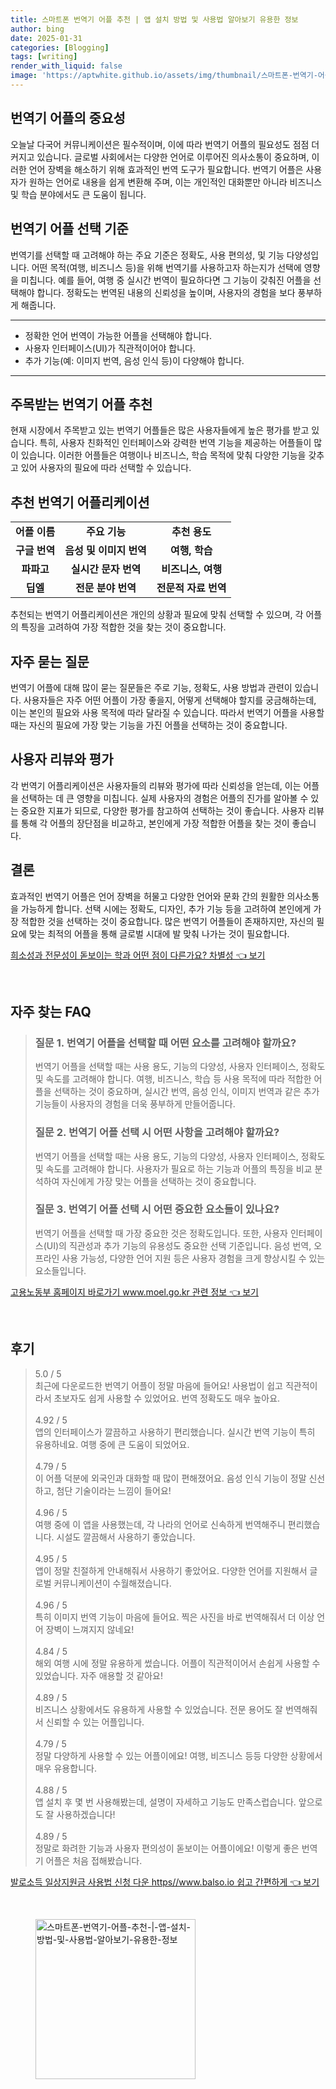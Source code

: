 ```yaml
---
title: 스마트폰 번역기 어플 추천 | 앱 설치 방법 및 사용법 알아보기 유용한 정보
author: bing
date: 2025-01-31
categories: [Blogging]
tags: [writing]
render_with_liquid: false
image: 'https://aptwhite.github.io/assets/img/thumbnail/스마트폰-번역기-어플-추천-|-앱-설치-방법-및-사용법-알아보기-유용한-정보.webp'
---
```



<h2 id='번역기 어플의 중요성'>번역기 어플의 중요성</h2>

<p>오늘날 다국어 커뮤니케이션은 필수적이며, 이에 따라 번역기 어플의 필요성도 점점 더 커지고 있습니다. 글로벌 사회에서는 다양한 언어로 이루어진 의사소통이 중요하며, 이러한 언어 장벽을 해소하기 위해 효과적인 번역 도구가 필요합니다. 번역기 어플은 사용자가 원하는 언어로 내용을 쉽게 변환해 주며, 이는 개인적인 대화뿐만 아니라 비즈니스 및 학습 분야에서도 큰 도움이 됩니다.</p>

<h2 id='번역기 어플 선택 기준'>번역기 어플 선택 기준</h2>

<p>번역기를 선택할 때 고려해야 하는 주요 기준은 정확도, 사용 편의성, 및 기능 다양성입니다. 어떤 목적(여행, 비즈니스 등)을 위해 번역기를 사용하고자 하는지가 선택에 영향을 미칩니다. 예를 들어, 여행 중 실시간 번역이 필요하다면 그 기능이 갖춰진 어플을 선택해야 합니다. 정확도는 번역된 내용의 신뢰성을 높이며, 사용자의 경험을 보다 풍부하게 해줍니다.</p>

<hr />

<ul>
    <li>정확한 언어 번역이 가능한 어플을 선택해야 합니다.</li>
    <li>사용자 인터페이스(UI)가 직관적이어야 합니다.</li>
    <li>추가 기능(예: 이미지 번역, 음성 인식 등)이 다양해야 합니다.</li>
</ul>

<hr />

<h2 id='주목받는 번역기 어플 추천'>주목받는 번역기 어플 추천</h2>

<p>현재 시장에서 주목받고 있는 번역기 어플들은 많은 사용자들에게 높은 평가를 받고 있습니다. 특히, 사용자 친화적인 인터페이스와 강력한 번역 기능을 제공하는 어플들이 많이 있습니다. 이러한 어플들은 여행이나 비즈니스, 학습 목적에 맞춰 다양한 기능을 갖추고 있어 사용자의 필요에 따라 선택할 수 있습니다.</p>

<h2 id='추천 번역기 어플리케이션'>추천 번역기 어플리케이션</h2>

<table>
    <tr>
        <td style="text-align: center; height: 17px;"><b>어플 이름</b></td>
        <td style="text-align: center; height: 17px;"><b>주요 기능</b></td>
        <td style="text-align: center; height: 17px;"><b>추천 용도</b></td>
    </tr>
    <tr>
        <td style="text-align: center; height: 17px;"><b>구글 번역</b></td>
        <td style="text-align: center; height: 17px;"><b>음성 및 이미지 번역</b></td>
        <td style="text-align: center; height: 17px;"><b>여행, 학습</b></td>
    </tr>
    <tr>
        <td style="text-align: center; height: 17px;"><b>파파고</b></td>
        <td style="text-align: center; height: 17px;"><b>실시간 문자 번역</b></td>
        <td style="text-align: center; height: 17px;"><b>비즈니스, 여행</b></td>
    </tr>
    <tr>
        <td style="text-align: center; height: 17px;"><b>딥엘</b></td>
        <td style="text-align: center; height: 17px;"><b>전문 분야 번역</b></td>
        <td style="text-align: center; height: 17px;"><b>전문적 자료 번역</b></td>
    </tr>
</table>

<p>추천되는 번역기 어플리케이션은 개인의 상황과 필요에 맞춰 선택할 수 있으며, 각 어플의 특징을 고려하여 가장 적합한 것을 찾는 것이 중요합니다.</p>

<h2 id='자주 묻는 질문'>자주 묻는 질문</h2>

<p>번역기 어플에 대해 많이 묻는 질문들은 주로 기능, 정확도, 사용 방법과 관련이 있습니다. 사용자들은 자주 어떤 어플이 가장 좋을지, 어떻게 선택해야 할지를 궁금해하는데, 이는 본인의 필요와 사용 목적에 따라 달라질 수 있습니다. 따라서 번역기 어플을 사용할 때는 자신의 필요에 가장 맞는 기능을 가진 어플을 선택하는 것이 중요합니다.</p>

<h2 id='사용자 리뷰와 평가'>사용자 리뷰와 평가</h2>

<p>각 번역기 어플리케이션은 사용자들의 리뷰와 평가에 따라 신뢰성을 얻는데, 이는 어플을 선택하는 데 큰 영향을 미칩니다. 실제 사용자의 경험은 어플의 진가를 알아볼 수 있는 중요한 지표가 되므로, 다양한 평가를 참고하여 선택하는 것이 좋습니다. 사용자 리뷰를 통해 각 어플의 장단점을 비교하고, 본인에게 가장 적합한 어플을 찾는 것이 좋습니다.</p>

<h2 id='결론'>결론</h2>

<p>효과적인 번역기 어플은 언어 장벽을 허물고 다양한 언어와 문화 간의 원활한 의사소통을 가능하게 합니다. 선택 시에는 정확도, 디자인, 추가 기능 등을 고려하여 본인에게 가장 적합한 것을 선택하는 것이 중요합니다. 많은 번역기 어플들이 존재하지만, 자신의 필요에 맞는 최적의 어플을 통해 글로벌 시대에 발 맞춰 나가는 것이 필요합니다.</p>


<p><a class="click-button" title="희소성과 전문성이 돋보이는 학과 어떤 점이 다른가요? 차별성" href="https://aptwhite.github.io/posts/%ED%9D%AC%EC%86%8C%EC%84%B1%EA%B3%BC-%EC%A0%84%EB%AC%B8%EC%84%B1%EC%9D%B4-%EB%8F%8B%EB%B3%B4%EC%9D%B4%EB%8A%94-%ED%95%99%EA%B3%BC-%EC%96%B4%EB%96%A4-%EC%A0%90%EC%9D%B4-%EB%8B%A4%EB%A5%B8%EA%B0%80%EC%9A%94-%EC%B0%A8%EB%B3%84%EC%84%B1/" rel="dofollow">희소성과 전문성이 돋보이는 학과 어떤 점이 다른가요? 차별성 👈 보기</a></p><br>
<h2 id='자주_찾는_FAQ'>자주 찾는 FAQ</h2>
<div itemscope="" itemtype="https://schema.org/FAQPage">
<blockquote>
<div itemscope="" itemprop="mainEntity" itemtype="https://schema.org/Question">
<h3 itemprop="name">질문 1. 번역기 어플을 선택할 때 어떤 요소를 고려해야 할까요?</h3>
<div itemscope="" itemprop="acceptedAnswer" itemtype="https://schema.org/Answer">
<span itemprop="text">
<p>번역기 어플을 선택할 때는 사용 용도, 기능의 다양성, 사용자 인터페이스, 정확도 및 속도를 고려해야 합니다. 여행, 비즈니스, 학습 등 사용 목적에 따라 적합한 어플을 선택하는 것이 중요하며, 실시간 번역, 음성 인식, 이미지 번역과 같은 추가 기능들이 사용자의 경험을 더욱 풍부하게 만들어줍니다.</p>
</span>
</div>
</div>
<div itemscope="" itemprop="mainEntity" itemtype="https://schema.org/Question">
<h3 itemprop="name">질문 2. 번역기 어플 선택 시 어떤 사항을 고려해야 할까요?</h3>
<div itemscope="" itemprop="acceptedAnswer" itemtype="https://schema.org/Answer">
<span itemprop="text">
<p>번역기 어플을 선택할 때는 사용 용도, 기능의 다양성, 사용자 인터페이스, 정확도 및 속도를 고려해야 합니다. 사용자가 필요로 하는 기능과 어플의 특징을 비교 분석하여 자신에게 가장 맞는 어플을 선택하는 것이 중요합니다.</p>
</span>
</div>
</div>
<div itemscope="" itemprop="mainEntity" itemtype="https://schema.org/Question">
<h3 itemprop="name">질문 3. 번역기 어플 선택 시 어떤 중요한 요소들이 있나요?</h3>
<div itemscope="" itemprop="acceptedAnswer" itemtype="https://schema.org/Answer">
<span itemprop="text">
<p>번역기 어플을 선택할 때 가장 중요한 것은 정확도입니다. 또한, 사용자 인터페이스(UI)의 직관성과 추가 기능의 유용성도 중요한 선택 기준입니다. 음성 번역, 오프라인 사용 가능성, 다양한 언어 지원 등은 사용자 경험을 크게 향상시킬 수 있는 요소들입니다.</p>
</span>
</div>
</div>
</blockquote>
</div>
<p><a class="click-button" title="고용노동부 홈페이지 바로가기 www.moel.go.kr 관련 정보" href="https://aptwhite.github.io/posts/%EA%B3%A0%EC%9A%A9%EB%85%B8%EB%8F%99%EB%B6%80-%ED%99%88%ED%8E%98%EC%9D%B4%EC%A7%80-%EB%B0%94%EB%A1%9C%EA%B0%80%EA%B8%B0-www.moel.go.kr-%EA%B4%80%EB%A0%A8-%EC%A0%95%EB%B3%B4/" rel="dofollow">고용노동부 홈페이지 바로가기 www.moel.go.kr 관련 정보 👈 보기</a></p><br>
<h2 id='후기'>후기</h2>
<div itemscope itemtype="https://schema.org/Product">
  <blockquote>
  <div itemprop="review" itemscope itemtype="https://schema.org/Review">
      <div itemprop="reviewRating" itemscope itemtype="https://schema.org/Rating"> <span itemprop="ratingValue">5.0</span> / <span itemprop="bestRating">5</span> </div>
      <span itemprop="reviewBody">최근에 다운로드한 번역기 어플이 정말 마음에 들어요! 사용법이 쉽고 직관적이라서 초보자도 쉽게 사용할 수 있었어요. 번역 정확도도 매우 높아요.</span>
  </div>
  <br>
  <div itemprop="review" itemscope itemtype="https://schema.org/Review">
      <div itemprop="reviewRating" itemscope itemtype="https://schema.org/Rating"> <span itemprop="ratingValue">4.92</span> / <span itemprop="bestRating">5</span> </div>
      <span itemprop="reviewBody">앱의 인터페이스가 깔끔하고 사용하기 편리했습니다. 실시간 번역 기능이 특히 유용하네요. 여행 중에 큰 도움이 되었어요.</span>
  </div>
  <br>
  <div itemprop="review" itemscope itemtype="https://schema.org/Review">
      <div itemprop="reviewRating" itemscope itemtype="https://schema.org/Rating"> <span itemprop="ratingValue">4.79</span> / <span itemprop="bestRating">5</span> </div>
      <span itemprop="reviewBody">이 어플 덕분에 외국인과 대화할 때 많이 편해졌어요. 음성 인식 기능이 정말 신선하고, 첨단 기술이라는 느낌이 들어요!</span>
  </div>
  <br>
  <div itemprop="review" itemscope itemtype="https://schema.org/Review">
      <div itemprop="reviewRating" itemscope itemtype="https://schema.org/Rating"> <span itemprop="ratingValue">4.96</span> / <span itemprop="bestRating">5</span> </div>
      <span itemprop="reviewBody">여행 중에 이 앱을 사용했는데, 각 나라의 언어로 신속하게 번역해주니 편리했습니다. 시설도 깔끔해서 사용하기 좋았습니다.</span>
  </div>
  <br>
  <div itemprop="review" itemscope itemtype="https://schema.org/Review">
      <div itemprop="reviewRating" itemscope itemtype="https://schema.org/Rating"> <span itemprop="ratingValue">4.95</span> / <span itemprop="bestRating">5</span> </div>
      <span itemprop="reviewBody">앱이 정말 친절하게 안내해줘서 사용하기 좋았어요. 다양한 언어를 지원해서 글로벌 커뮤니케이션이 수월해졌습니다.</span>
  </div>
  <br>
  <div itemprop="review" itemscope itemtype="https://schema.org/Review">
      <div itemprop="reviewRating" itemscope itemtype="https://schema.org/Rating"> <span itemprop="ratingValue">4.96</span> / <span itemprop="bestRating">5</span> </div>
      <span itemprop="reviewBody">특히 이미지 번역 기능이 마음에 들어요. 찍은 사진을 바로 번역해줘서 더 이상 언어 장벽이 느껴지지 않네요!</span>
  </div>
  <br>
  <div itemprop="review" itemscope itemtype="https://schema.org/Review">
      <div itemprop="reviewRating" itemscope itemtype="https://schema.org/Rating"> <span itemprop="ratingValue">4.84</span> / <span itemprop="bestRating">5</span> </div>
      <span itemprop="reviewBody">해외 여행 시에 정말 유용하게 썼습니다. 어플이 직관적이어서 손쉽게 사용할 수 있었습니다. 자주 애용할 것 같아요!</span>
  </div>
  <br>
  <div itemprop="review" itemscope itemtype="https://schema.org/Review">
      <div itemprop="reviewRating" itemscope itemtype="https://schema.org/Rating"> <span itemprop="ratingValue">4.89</span> / <span itemprop="bestRating">5</span> </div>
      <span itemprop="reviewBody">비즈니스 상황에서도 유용하게 사용할 수 있었습니다. 전문 용어도 잘 번역해줘서 신뢰할 수 있는 어플입니다.</span>
  </div>
  <br>
  <div itemprop="review" itemscope itemtype="https://schema.org/Review">
      <div itemprop="reviewRating" itemscope itemtype="https://schema.org/Rating"> <span itemprop="ratingValue">4.79</span> / <span itemprop="bestRating">5</span> </div>
      <span itemprop="reviewBody">정말 다양하게 사용할 수 있는 어플이에요! 여행, 비즈니스 등등 다양한 상황에서 매우 유용합니다.</span>
  </div>
  <br>
  <div itemprop="review" itemscope itemtype="https://schema.org/Review">
      <div itemprop="reviewRating" itemscope itemtype="https://schema.org/Rating"> <span itemprop="ratingValue">4.88</span> / <span itemprop="bestRating">5</span> </div>
      <span itemprop="reviewBody">앱 설치 후 몇 번 사용해봤는데, 설명이 자세하고 기능도 만족스럽습니다. 앞으로도 잘 사용하겠습니다!</span>
  </div>
  <br>
  <div itemprop="review" itemscope itemtype="https://schema.org/Review">
      <div itemprop="reviewRating" itemscope itemtype="https://schema.org/Rating"> <span itemprop="ratingValue">4.89</span> / <span itemprop="bestRating">5</span> </div>
      <span itemprop="reviewBody">정말로 화려한 기능과 사용자 편의성이 돋보이는 어플이에요! 이렇게 좋은 번역기 어플은 처음 접해봤습니다.</span>
  </div>
  </blockquote>
</div>
<p><a class="click-button" title="발로소득 일상지원금 사용법 신청 다운 https//www.balso.io 쉽고 간편하게" href="https://aptwhite.github.io/posts/%EB%B0%9C%EB%A1%9C%EC%86%8C%EB%93%9D-%EC%9D%BC%EC%83%81%EC%A7%80%EC%9B%90%EA%B8%88-%EC%82%AC%EC%9A%A9%EB%B2%95-%EC%8B%A0%EC%B2%AD-%EB%8B%A4%EC%9A%B4-httpswww.balso.io-%EC%89%BD%EA%B3%A0-%EA%B0%84%ED%8E%B8%ED%95%98%EA%B2%8C/" rel="dofollow">발로소득 일상지원금 사용법 신청 다운 https//www.balso.io 쉽고 간편하게 👈 보기</a></p><br>
<figure class="image"><img src="https://aptwhite.github.io/assets/img/thumbnail/스마트폰-번역기-어플-추천-|-앱-설치-방법-및-사용법-알아보기-유용한-정보.webp" alt="스마트폰-번역기-어플-추천-|-앱-설치-방법-및-사용법-알아보기-유용한-정보" width="256" height="256"></figure>